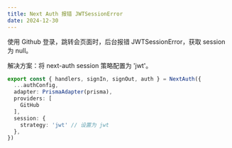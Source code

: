 ```yaml
---
title: Next Auth 报错 JWTSessionError
date: 2024-12-30
---
```


使用 Github 登录，跳转会页面时，后台报错 JWTSessionError，获取 session 为 null。

解决方案：将 next-auth session 策略配置为 'jwt'。

```ts
export const { handlers, signIn, signOut, auth } = NextAuth({
  ...authConfig,
  adapter: PrismaAdapter(prisma),
  providers: [
    GitHub
  ],
  session: {
    strategy: 'jwt' // 设置为 jwt
  },
})
```
